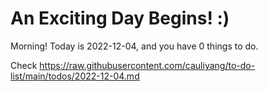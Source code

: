 # An Exciting Day Begins! :)

Morning! Today is 2022-12-04, and you have 0 things to do.

Check https://raw.githubusercontent.com/cauliyang/to-do-list/main/todos/2022-12-04.md